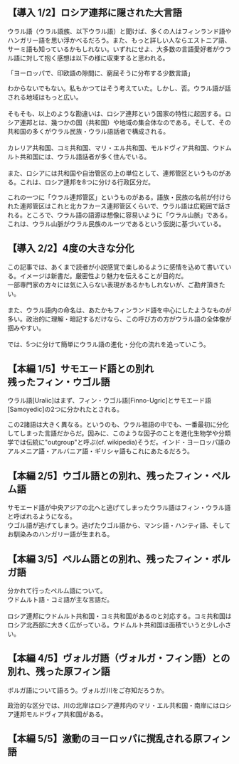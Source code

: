 <h2 name="45f7f4a2-75d2-433a-9fbe-1abe97ce253c" id="45f7f4a2-75d2-433a-9fbe-1abe97ce253c">【導入 1/2】ロシア連邦に隠された大言語</h2>
<p name="2775108b-fe6a-42b9-9d17-c4da4910348d" id="2775108b-fe6a-42b9-9d17-c4da4910348d">ウラル語（ウラル語族、以下ウラル語）と聞けば、多くの人はフィンランド語やハンガリー語を思い浮かべるだろう。また、もっと詳しい人ならエストニア語、サーミ語も知っているかもしれない。いずれにせよ、大多数の言語愛好者がウラル語に対して抱く感想は以下の様に収束すると思われる。</p>
<p name="521DC7CA-DDA0-4D15-A6A8-259E54A65EC2" id="521DC7CA-DDA0-4D15-A6A8-259E54A65EC2">「ヨーロッパで、印欧語の隙間に、窮屈そうに分布する少数言語」</p>
<p name="22bb7a6b-9901-40af-b1d9-38b6877b0a6f" id="22bb7a6b-9901-40af-b1d9-38b6877b0a6f">わからないでもない。私もかつてはそう考えていた。しかし、否。ウラル語が話される地域はもっと広い。<br><br>そもそも、以上のような勘違いは、ロシア連邦という国家の特性に起因する。ロシア連邦とは、幾つかの国（共和国）や地域の集合体なのである。そして、その共和国の多くがウラル民族・ウラル語話者で構成される。<br><br>カレリア共和国、コミ共和国、マリ・エル共和国、モルドヴィア共和国、ウドムルト共和国には、ウラル語話者が多く住んでいる。<br><br>また、ロシアには共和国や自治管区の上の単位として、連邦管区というものがある。これは、ロシア連邦を8つに分ける行政区分だ。</p>
<p name="054dc44b-f728-4366-8b8c-e993696c8c80" id="054dc44b-f728-4366-8b8c-e993696c8c80">これの一つに「ウラル連邦管区」というものがある。語族・民族の名前が付けられた連邦管区はこれと北カフカース連邦管区くらいで、ウラル語は広範囲で話される。ところで、ウラル語の語源は想像に容易いように「ウラル山脈」である。これは、ウラル山脈がウラル民族のルーツであるという仮説に基づいている。</p>
<h2 name="f6b98fe6-0729-47e6-bdf5-2d927dc7e9bf" id="f6b98fe6-0729-47e6-bdf5-2d927dc7e9bf">【導入 2/2】4度の大きな分化</h2>
<p name="C4B51B3A-3113-465F-BBB1-9BB89EAEA63C" id="C4B51B3A-3113-465F-BBB1-9BB89EAEA63C">この記事では、あくまで読者が小説感覚で楽しめるように感情を込めて書いている。イメージは新書だ。厳密性より魅力を伝えることが目的だ。<br>一部専門家の方々には気に入らない表現があるかもしれないが、ご勘弁頂きたい。<br><br>また、ウラル語内の命名は、あたかもフィンランド語を中心にしたようなものが多い。政治的に理解・暗記するだけなら、この呼び方の方がウラル語の全体像が掴みやすい。<br><br>では、5つに分けて簡単にウラル語の進化・分化の流れを追っていこう。</p>
<h2 name="3c736f6f-f178-45f0-aaca-17198ef17918" id="3c736f6f-f178-45f0-aaca-17198ef17918">【本編 1/5】サモエード語との別れ<br>残ったフィン・ウゴル語</h2>
<p name="35ae1dab-48a8-4770-b750-7d5b706fad87" id="35ae1dab-48a8-4770-b750-7d5b706fad87">ウラル語[Uralic]はまず、フィン・ウゴル語[Finno-Ugric]とサモエード語[Samoyedic]の2つに分かれたとされる。</p>
<p name="fdf31a43-c079-4779-bc38-859fd8fc3f47" id="fdf31a43-c079-4779-bc38-859fd8fc3f47">この2諸語は大きく異なる。というのも、ウラル祖語の中でも、一番最初に分化してしまった言語だからだ。因みに、このような因子のことを進化生物学や分類学では伝統に"outgroup"と呼ぶ(cf. wikipedia)そうだ。インド・ヨーロッパ語のアルメニア語・アルバニア語・ギリシャ語もこれにあたるだろう。</p>
<h2 name="2e72443a-7948-4104-9e2c-cdd7a9ab3f23" id="2e72443a-7948-4104-9e2c-cdd7a9ab3f23">【本編 2/5】ウゴル語との別れ、残ったフィン・ペルム語</h2>
<p name="9323b335-c41b-4b27-aa2c-9ac4a76c0642" id="9323b335-c41b-4b27-aa2c-9ac4a76c0642">サモエード語が中央アジアの北へと逃げてしまったウラル語はフィン・ウラル語と呼ばれるようになる。<br>ウゴル語が逃げてしまう。逃げたウゴル語から、マンシ語・ハンティ語、そしてお馴染みのハンガリー語が生まれる。</p>
<h2 name="30BBBF39-0E82-4878-A13F-9A3012358ADF" id="30BBBF39-0E82-4878-A13F-9A3012358ADF">【本編 3/5】ペルム語との別れ、残ったフィン・ボルガ語</h2>
<p name="47E1928A-AAE4-47BD-9F5A-6C30B90D685E" id="47E1928A-AAE4-47BD-9F5A-6C30B90D685E">分かれて行ったペルム語について。<br>ウドムルト語・コミ語が主な言語だ。<br><br>ロシア連邦にウドムルト共和国・コミ共和国があるのと対応する。コミ共和国はロシア北西部に大きく広がっている。ウドムルト共和国は面積でいうと少し小さい。</p>
<h2 name="D2EDD56D-C4F2-435F-ABD9-09AC4BCF0DE7" id="D2EDD56D-C4F2-435F-ABD9-09AC4BCF0DE7">【本編 4/5】ヴォルガ語（ヴォルガ・フィン語）との別れ、残った原フィン語</h2>
<p name="50315ab8-912f-4d34-aa75-d2b8ff6d3f3a" id="50315ab8-912f-4d34-aa75-d2b8ff6d3f3a">ボルガ語について語ろう。ヴォルガ川をご存知だろうか。</p>
<p name="d4b8c033-fafb-4054-a4cd-cc869270b97a" id="d4b8c033-fafb-4054-a4cd-cc869270b97a">政治的な区分では、川の北岸はロシア連邦内のマリ・エル共和国・南岸にはロシア連邦モルドヴィア共和国がある。</p>
<h2 name="F0CAA23C-481B-4940-A389-D4B51B299F39" id="F0CAA23C-481B-4940-A389-D4B51B299F39">【本編 5/5】激動のヨーロッパに撹乱される原フィン語</h2>
<p name="E81850BF-D6E0-4F14-AC68-84F78473C5E6" id="E81850BF-D6E0-4F14-AC68-84F78473C5E6"><br></p>